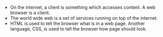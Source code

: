 - On the internet, a client is something which accesses content. A web browser is a client.
- The world wide web is a set of services running on top of the internet.
- HTML is used to tell the browser what is in a web page. Another language, CSS, is used to tell the browser how page should look.